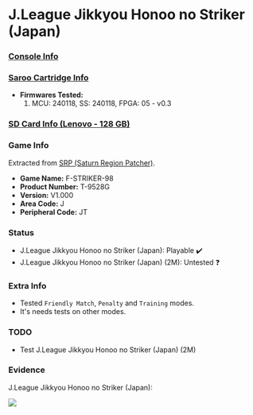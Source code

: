 # J.League Jikkyou Honoo no Striker (Japan)

### [Console Info](../../../../Info/Consoles/VA13/README.md)

### [Saroo Cartridge Info](../../../../Info/Cartridges/RetroGameParadiseStore/1.32F/README.md)

- <b>Firmwares Tested:</b>
  1. MCU: 240118, SS: 240118, FPGA: 05 - v0.3

### [SD Card Info (Lenovo - 128 GB)](../../../../Info/SdCards/Lenovo/128GB/fat32/README.md)

### Game Info

Extracted from [SRP (Saturn Region Patcher)](https://segaxtreme.net/resources/saturn-region-patcher.81/download).

- <b>Game Name:</b> F-STRIKER-98
- <b>Product Number:</b> T-9528G
- <b>Version:</b> V1.000
- <b>Area Code:</b> J
- <b>Peripheral Code:</b> JT

### Status

- J.League Jikkyou Honoo no Striker (Japan): Playable :heavy_check_mark:
- J.League Jikkyou Honoo no Striker (Japan) (2M): Untested :question:

### Extra Info

- Tested `Friendly Match`, `Penalty` and `Training` modes.
- It's needs tests on other modes.

### TODO

- Test J.League Jikkyou Honoo no Striker (Japan) (2M)

### Evidence

J.League Jikkyou Honoo no Striker (Japan):

[![](https://img.youtube.com/vi/ylBqB-MXJqg/0.jpg)](https://www.youtube.com/watch?v=ylBqB-MXJqg)
